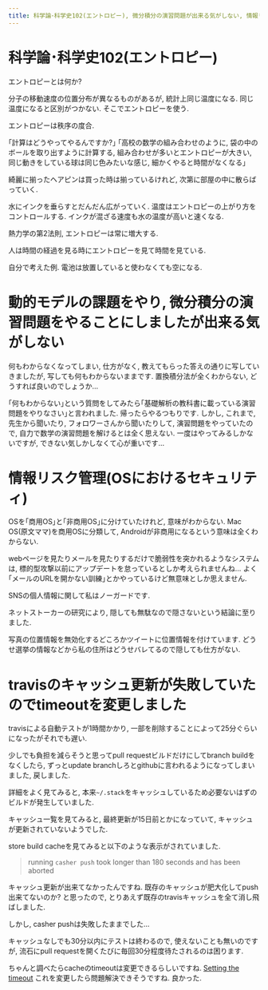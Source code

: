```yaml
---
title: 科学論･科学史102(エントロピー), 微分積分の演習問題が出来る気がしない, 情報リスク管理(OSにおけるセキュリティ), travisのキャッシュ更新が失敗していたのでtimeoutを変更しました
---
```


# 科学論･科学史102(エントロピー)

エントロピーとは何か?

分子の移動速度の位置分布が異なるものがあるが,
統計上同じ温度になる.
同じ温度になると区別がつかない.
そこでエントロピーを使う.

エントロピーは秩序の度合.

｢計算はどうやってやるんですか?｣
｢高校の数学の組み合わせのように, 袋の中のボールを取り出すように計算する, 組み合わせが多いとエントロピーが大きい, 同じ動きをしている球は同じ色みたいな感じ, 細かくやると時間がなくなる｣

綺麗に揃ったヘアピンは買った時は揃っているけれど,
次第に部屋の中に散らばっていく.

水にインクを垂らすとだんだん広がっていく.
温度はエントロピーの上がり方をコントロールする.
インクが混ざる速度も水の温度が高いと速くなる.

熱力学の第2法則,
エントロピーは常に増大する.

人は時間の経過を見る時にエントロピーを見て時間を見ている.

自分で考えた例.
電池は放置していると使わなくても空になる.

# 動的モデルの課題をやり, 微分積分の演習問題をやることにしましたが出来る気がしない

何もわからなくなってしまい,
仕方がなく,
教えてもらった答えの通りに写していきましたが,
写しても何もわからないままです.
置換積分法が全くわからない,
どうすれば良いのでしょうか…

｢何もわからない｣という質問をしてみたら｢基礎解析の教科書に載っている演習問題をやりなさい｣と言われました.
帰ったらやるつもりです.
しかし,
これまで,
先生から聞いたり,
フォロワーさんから聞いたりして,
演習問題をやっていたので,
自力で数学の演習問題を解けるとは全く思えない.
一度はやってみるしかないですが,
できない気しかしなくて心が重いです…

# 情報リスク管理(OSにおけるセキュリティ)

OSを｢商用OS｣と｢非商用OS｣に分けていたけれど,
意味がわからない.
Mac OS(原文ママ)を商用OSに分類して,
Androidが非商用になるという意味は全くわからない.

webページを見たりメールを見たりするだけで脆弱性を突かれるようなシステムは,
標的型攻撃以前にアップデートを怠っているとしか考えられませんね…
よく｢メールのURLを開かない訓練｣とかやっているけど無意味としか思えません.

SNSの個人情報に関して私はノーガードです.

ネットストーカーの研究により,
隠しても無駄なので隠さないという結論に至りました.

写真の位置情報を無効化するどころかツイートに位置情報を付けています.
どうせ選挙の情報などから私の住所はどうせバレてるので隠しても仕方がない.

# travisのキャッシュ更新が失敗していたのでtimeoutを変更しました

travisによる自動テストが1時間かかり,
一部を削除することによって25分ぐらいになったがそれでも遅い.

少しでも負担を減らそうと思ってpull requestビルドだけにしてbranch buildをなくしたら,
ずっとupdate branchしろとgithubに言われるようになってしまいました,
戻しました.

詳細をよく見てみると,
本来`~/.stack`をキャッシュしているため必要ないはずのビルドが発生していました.

キャッシュ一覧を見てみると,
最終更新が15日前とかになっていて,
キャッシュが更新されていないようでした.

store build cacheを見てみると以下のような表示がされていました.

> running `casher push` took longer than 180 seconds and has been aborted

キャッシュ更新が出来てなかったんですね.
既存のキャッシュが肥大化してpush出来てないのか?
と思ったので,
とりあえず既存のtravisキャッシュを全て消し飛ばしました.

しかし,
casher pushは失敗したままでした…

キャッシュなしでも30分以内にテストは終わるので,
使えないことも無いのですが,
流石にpull requestを開くたびに毎回30分程度待たされるのは困ります.

ちゃんと調べたらcacheのtimeoutは変更できるらしいですね.
[Setting the timeout](https://docs.travis-ci.com/user/caching/#Setting-the-timeout)
これを変更したら問題解決できそうですね.
良かった.
